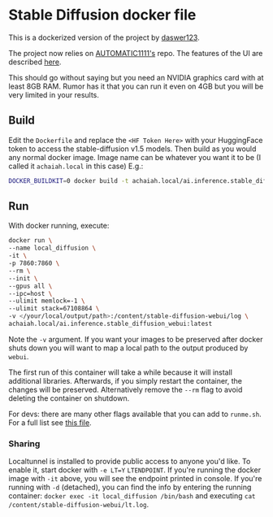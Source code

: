 # Stable Diffusion docker file

This is a dockerized version of the project by [daswer123](https://github.com/daswer123/stable-diffusion-colab).

The project now relies on [AUTOMATIC1111's](https://github.com/AUTOMATIC1111/stable-diffusion-webui) repo. The features of the UI are described [here](https://github.com/AUTOMATIC1111/stable-diffusion-webui-feature-showcase).

This should go without saying but you need an NVIDIA graphics card with at least 8GB RAM. Rumor has it that you can run it even on 4GB but you will be very limited in your results.

## Build

Edit the `Dockerfile` and replace the `<HF Token Here>` with your HuggingFace token to access the stable-diffusion v1.5 models. Then build as you would any normal docker image. Image name can be whatever you want it to be (I called it `achaiah.local` in this case) E.g.:

```bash
DOCKER_BUILDKIT=0 docker build -t achaiah.local/ai.inference.stable_diffusion_webui:latest -f Dockerfile .
```

## Run
With docker running, execute:

```bash
docker run \
--name local_diffusion \
-it \
-p 7860:7860 \
--rm \
--init \
--gpus all \
--ipc=host \
--ulimit memlock=-1 \
--ulimit stack=67108864 \
-v </your/local/output/path>:/content/stable-diffusion-webui/log \
achaiah.local/ai.inference.stable_diffusion_webui:latest
```

Note the `-v` argument. If you want your images to be preserved after docker shuts down you will want to map a local path to the output produced by `webui`.

The first run of this container will take a while because it will install additional libraries. Afterwards, if you simply restart the container, the changes will be preserved. Alternatively remove the `--rm` flag to avoid deleting the container on shutdown.

For devs: there are many other flags available that you can add to `runme.sh`. For a full list see [this file](https://github.com/AUTOMATIC1111/stable-diffusion-webui/blob/master/modules/shared.py#L16).

### Sharing

Localtunnel is installed to provide public access to anyone you'd like. To enable it, start docker with `-e LT=Y` 
`LTENDPOINT`. If you're running the docker image with `-it` above, you will see the endpoint printed in console. If you're running with `-d` (detached), you can find the info by entering the running container: `docker exec -it local_diffusion /bin/bash` and executing `cat /content/stable-diffusion-webui/lt.log`.